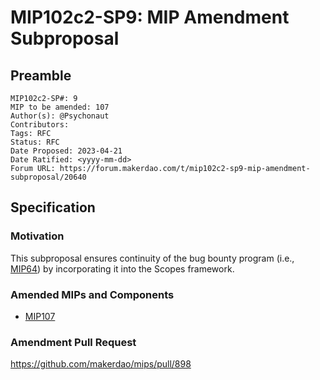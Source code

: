 # MIP102c2-SP9: MIP Amendment Subproposal

## Preamble

```
MIP102c2-SP#: 9
MIP to be amended: 107
Author(s): @Psychonaut
Contributors:
Tags: RFC
Status: RFC
Date Proposed: 2023-04-21
Date Ratified: <yyyy-mm-dd>
Forum URL: https://forum.makerdao.com/t/mip102c2-sp9-mip-amendment-subproposal/20640
```
## Specification

### Motivation

This subproposal ensures continuity of the bug bounty program (i.e., [MIP64](https://mips.makerdao.com/mips/details/MIP64)) by incorporating it into the Scopes framework.

### Amended MIPs and Components

* [MIP107](https://mips.makerdao.com/mips/details/MIP107)

### Amendment Pull Request

https://github.com/makerdao/mips/pull/898
